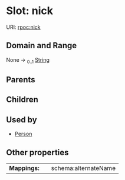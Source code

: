
# Slot: nick




URI: [rpoc:nick](https://pub.tech/schema/rpoc/nick)


## Domain and Range

None &#8594;  <sub>0..1</sub> [String](types/String.md)

## Parents


## Children


## Used by

 * [Person](Person.md)

## Other properties

|  |  |  |
| --- | --- | --- |
| **Mappings:** | | schema:alternateName |

